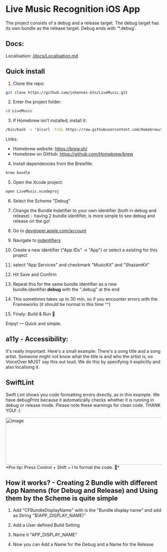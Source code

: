 # Live Music Recognition iOS App

The project consists of a debug and a release target. The debug target has its own bundle as the release target. Debug ends with ‘*.debug’.

## Docs:
Localisation: [/docs/Localisation.md](https://github.com/johannes-bln/LiveMusic/blob/main/docs/Localisation.md)


## Quick install

1. Clone the repo:

```zsh
git clone https://github.com/johannes-bln/LiveMusic.git
```

2. Enter the project folder:

```zsh
cd LiveMusic
```

3. If Homebrew isn’t installed, install it:

```zsh
/bin/bash -c "$(curl -fsSL https://raw.githubusercontent.com/Homebrew/install/HEAD/install.sh)"
```

Links:

- Homebrew website: https://brew.sh/
- Homebrew on GitHub: https://github.com/Homebrew/brew

4. Install dependencies from the Brewfile:

```zsh
brew bundle
```

5. Open the Xcode project:

```zsh
open LiveMusic.xcodeproj
```

6. Select the Scheme "Debug"

7. Change the Bundle Indetifier to your own identifier (both in debug and release) - having 2 bundle identifier, is more simple to see debug and release on the go!

8. Go to [developer.apple.com/account ](https://developer.apple.com/account)

8. Navigate to [indentifiers ](https://developer.apple.com/account/resources/identifiers/list) 

9. Create a new identifier ("App IDs" -> "App") or select a existing for this project

10. select "App Services" and checkmark "MusicKit" and "ShazamKit" 

11. Hit Save and Confirm

12. Repeat this for the same bundle identifier as a new bundle.identifier.**debug** with the ".debug" at the end

13. This sometimes takes up to 30 min, so if you encounter errors with the Frameworks (it should be normal in this time ^^)

14. Finaly: Build & Run 🔨

Enjoy! — Quick and simple.

## a11y - Accessibility:
It's really important. Here's a small example:
There's a song title and a song artist. Someone might not know what the title is and who the artist is, so VoiceOver MUST say this out loud. We do this by specifying it explicitly and also localising it.

## SwiftLint
Swift Lint shows you code formatting errors directly, as in this example. We have debugPrint because it automatically checks whether it is running in debug or release mode. Please note these warnings for clean code. THANK YOU! :)

<img width="1881" height="152" alt="image" src="https://github.com/user-attachments/assets/b4b5a57a-870e-41c9-b88e-53562d3d8fa6" />
*Pro tip: Press Control + Shift + I to format the code. 🙂*


## How it works? - Creating 2 Bundle with different App Namens (for Debug and Release) and Using them by the Scheme is quite simple

1. Add "CFBundleDisplayName" with is the "Bundle display name" and add as String "$(APP_DISPLAY_NAME)" 

2. Add a User defined Build Setting 

3. Name it "APP_DISPLAY_NAME"

4. Now you can Add a Name for the Debug and a Name for the Release